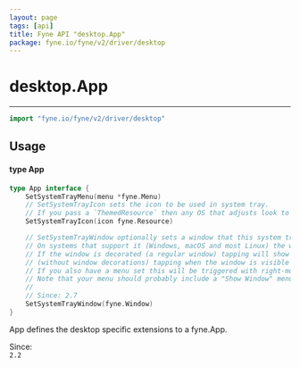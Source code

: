 ```yaml
---
layout: page
tags: [api]
title: Fyne API "desktop.App"
package: fyne.io/fyne/v2/driver/desktop
---
```


# desktop.App
---
```go
import "fyne.io/fyne/v2/driver/desktop"
```

## Usage

#### type App

```go
type App interface {
	SetSystemTrayMenu(menu *fyne.Menu)
	// SetSystemTrayIcon sets the icon to be used in system tray.
	// If you pass a `ThemedResource` then any OS that adjusts look to match theme will adapt the icon.
	SetSystemTrayIcon(icon fyne.Resource)

	// SetSystemTrayWindow optionally sets a window that this system tray will help to control.
	// On systems that support it (Windows, macOS and most Linux) the window will be shown on left-tap.
	// If the window is decorated (a regular window) tapping will show it only, however for a splash window
	// (without window decorations) tapping when the window is visible will hide it.
	// If you also have a menu set this will be triggered with right-mouse tap.
	// Note that your menu should probably include a "Show Window" menu item for less-compliant Linux systems.
	//
	// Since: 2.7
	SetSystemTrayWindow(fyne.Window)
}
```

App defines the desktop specific extensions to a fyne.App.


<div class="since">Since: <code>
2.2</code></div>
